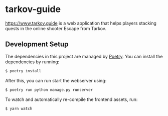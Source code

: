 # tarkov-guide

https://www.tarkov.guide is a web application that helps players stacking quests in the online shooter Escape from Tarkov.

## Development Setup

The dependencies in this project are managed by [Poetry](https://python-poetry.org/). You can install the dependencies by running:

```bash
$ poetry install
```

After this, you can run start the webserver using:

```bash
$ poetry run python manage.py runserver
```

To watch and automatically re-compile the frontend assets, run:

```bash
$ yarn watch
```

